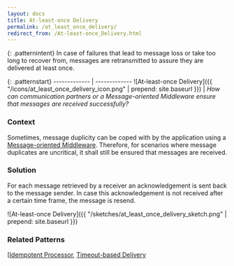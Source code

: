 ```yaml
---
layout: docs
title: At-least-once Delivery
permalink: /at_least_once_delivery/
redirect_from: /At-least-once_Delivery.html
---
```


{: .patternintent}
In case of failures that lead to message loss or take too long to recover from, messages are retransmitted to assure they are delivered at least once.

{: .patternstart}
------------- | -------------
![At-least-once Delivery]({{ "/icons/at_least_once_delivery_icon.png" | prepend: site.baseurl }})  | *How can communication partners or a Message-oriented Middleware ensure that messages are received successfully?*

### Context
Sometimes, message duplicity can be coped with by the application using a [Message-oriented Middleware](/message_oriented_middleware/). Therefore, for scenarios where message duplicates are uncritical, it shall still be ensured that messages are received.

### Solution
For each message retrieved by a receiver an acknowledgement is sent back to the message sender. In case this acknowledgement is not received after a certain time frame, the message is resend.
 
![At-least-once Delivery]({{ "/sketches/at_least_once_delivery_sketch.png" | prepend: site.baseurl }})

### Related Patterns
[[Idempotent Processor](/idempotent_processor/), [Timeout-based Delivery](/timeout_based_delivery/)
